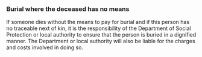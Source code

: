 ###  Burial where the deceased has no means

If someone dies without the means to pay for burial and if this person has no
traceable next of kin, it is the responsibility of the Department of Social
Protection or local authority to ensure that the person is buried in a
dignified manner. The Department or local authority will also be liable for
the charges and costs involved in doing so.
